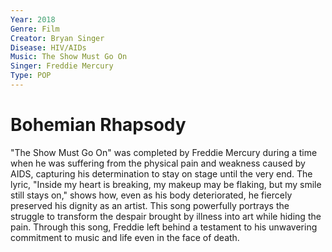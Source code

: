 ```yaml
---
Year: 2018
Genre: Film
Creator: Bryan Singer
Disease: HIV/AIDs
Music: The Show Must Go On
Singer: Freddie Mercury
Type: POP
---
```


# Bohemian Rhapsody

"The Show Must Go On" was completed by Freddie Mercury during a time when he was suffering from the physical pain and weakness caused by AIDS, capturing his determination to stay on stage until the very end. The lyric, "Inside my heart is breaking, my makeup may be flaking, but my smile still stays on," shows how, even as his body deteriorated, he fiercely preserved his dignity as an artist. This song powerfully portrays the struggle to transform the despair brought by illness into art while hiding the pain. Through this song, Freddie left behind a testament to his unwavering commitment to music and life even in the face of death.
